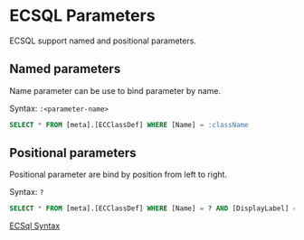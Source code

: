 # ECSQL Parameters

ECSQL support named and positional parameters.

## Named parameters

Name parameter can be use to bind parameter by name.

Syntax: `:<parameter-name>`

```sql
SELECT * FROM [meta].[ECClassDef] WHERE [Name] = :className
```

## Positional parameters

Positional parameter are bind by position from left to right.

Syntax: `?`

```sql
SELECT * FROM [meta].[ECClassDef] WHERE [Name] = ? AND [DisplayLabel] = ?
```

[ECSql Syntax](./index.md)
